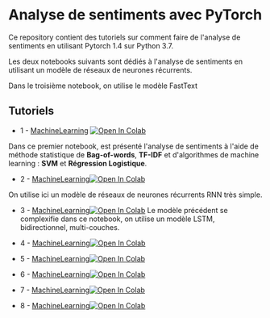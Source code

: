# Analyse de sentiments avec PyTorch

Ce repository contient des tutoriels sur comment faire de l'analyse de sentiments en utilisant Pytorch 1.4 sur Python 3.7. 


Les deux notebooks suivants sont dédiés à l'analyse de sentiments en utilisant un modèle de réseaux de neurones récurrents.

Dans le troisième notebook, on utilise le modèle FastText

## Tutoriels

 - 1 - [MachineLearning](https://github.com/aminaghoul/sentiment-analysis/blob/master/0-MachineLearning.ipynb) [![Open In Colab](https://colab.research.google.com/assets/colab-badge.svg)](https://colab.research.google.com/github/bentrevett/pytorch-sentiment-analysis/blob/master/1%20-%20Simple%20Sentiment%20Analysis.ipynb)
 
 Dans ce premier notebook, est présenté l'analyse de sentiments à l'aide de méthode statistique de **Bag-of-words**, **TF-IDF** et d'algorithmes de machine learning : **SVM** et **Régression Logistique**.

 
 - 2 - [MachineLearning](https://github.com/aminaghoul/sentiment-analysis/blob/master/0-MachineLearning.ipynb)[![Open In Colab](https://colab.research.google.com/assets/colab-badge.svg)](https://colab.research.google.com/github/bentrevett/pytorch-sentiment-analysis/blob/master/1%20-%20Simple%20Sentiment%20Analysis.ipynb)

On utilise ici un modèle de réseaux de neurones récurrents RNN très simple.

 - 3 - [MachineLearning](https://github.com/aminaghoul/sentiment-analysis/blob/master/0-MachineLearning.ipynb)[![Open In Colab](https://colab.research.google.com/assets/colab-badge.svg)](https://colab.research.google.com/github/bentrevett/pytorch-sentiment-analysis/blob/master/1%20-%20Simple%20Sentiment%20Analysis.ipynb)
 Le modèle précédent se complexifie dans ce notebook, on utilise un modèle LSTM, bidirectionnel, multi-couches. 
 - 4 - [MachineLearning](https://github.com/aminaghoul/sentiment-analysis/blob/master/0-MachineLearning.ipynb)[![Open In Colab](https://colab.research.google.com/assets/colab-badge.svg)](https://colab.research.google.com/github/bentrevett/pytorch-sentiment-analysis/blob/master/1%20-%20Simple%20Sentiment%20Analysis.ipynb)

 - 5 - [MachineLearning](https://github.com/aminaghoul/sentiment-analysis/blob/master/0-MachineLearning.ipynb)[![Open In Colab](https://colab.research.google.com/assets/colab-badge.svg)](https://colab.research.google.com/github/bentrevett/pytorch-sentiment-analysis/blob/master/1%20-%20Simple%20Sentiment%20Analysis.ipynb)
 
 - 6 - [MachineLearning](https://github.com/aminaghoul/sentiment-analysis/blob/master/0-MachineLearning.ipynb)[![Open In Colab](https://colab.research.google.com/assets/colab-badge.svg)](https://colab.research.google.com/github/bentrevett/pytorch-sentiment-analysis/blob/master/1%20-%20Simple%20Sentiment%20Analysis.ipynb)
 
 - 7 - [MachineLearning](https://github.com/aminaghoul/sentiment-analysis/blob/master/0-MachineLearning.ipynb)[![Open In Colab](https://colab.research.google.com/assets/colab-badge.svg)](https://colab.research.google.com/github/bentrevett/pytorch-sentiment-analysis/blob/master/1%20-%20Simple%20Sentiment%20Analysis.ipynb)
 
 - 8 - [MachineLearning](https://github.com/aminaghoul/sentiment-analysis/blob/master/0-MachineLearning.ipynb)[![Open In Colab](https://colab.research.google.com/assets/colab-badge.svg)](https://colab.research.google.com/github/bentrevett/pytorch-sentiment-analysis/blob/master/1%20-%20Simple%20Sentiment%20Analysis.ipynb)

 
